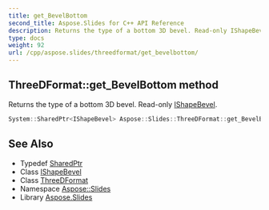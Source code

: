 ```yaml
---
title: get_BevelBottom
second_title: Aspose.Slides for C++ API Reference
description: Returns the type of a bottom 3D bevel. Read-only IShapeBevel.
type: docs
weight: 92
url: /cpp/aspose.slides/threedformat/get_bevelbottom/
---
```

## ThreeDFormat::get_BevelBottom method


Returns the type of a bottom 3D bevel. Read-only [IShapeBevel](../../ishapebevel/).

```cpp
System::SharedPtr<IShapeBevel> Aspose::Slides::ThreeDFormat::get_BevelBottom() override
```

## See Also

* Typedef [SharedPtr](../../../system/sharedptr/)
* Class [IShapeBevel](../../ishapebevel/)
* Class [ThreeDFormat](../)
* Namespace [Aspose::Slides](../../)
* Library [Aspose.Slides](../../../)
